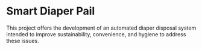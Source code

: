 # Smart Diaper Pail
This project offers the development of an automated diaper disposal system intended to improve sustainability, convenience, and hygiene to address these issues. 
